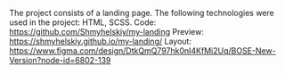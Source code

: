 The project consists of a landing page.
The following technologies were used in the project: HTML, SCSS.
Code: https://github.com/Shmyhelskiy/my-landing
Preview: https://shmyhelskiy.github.io/my-landing/
Layout: https://www.figma.com/design/DtkQmQ797hk0nI4KfMi2Uq/BOSE-New-Version?node-id=6802-139
